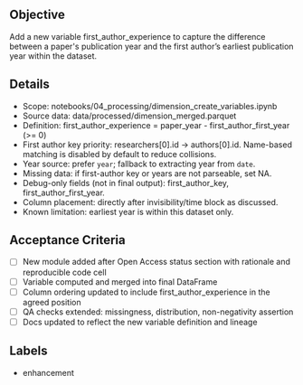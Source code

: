 ## Objective
Add a new variable first_author_experience to capture the difference between a paper's publication year and the first author’s earliest publication year within the dataset.

## Details
- Scope: notebooks/04_processing/dimension_create_variables.ipynb
- Source data: data/processed/dimension_merged.parquet
- Definition: first_author_experience = paper_year - first_author_first_year (>= 0)
- First author key priority: researchers[0].id -> authors[0].id. Name-based matching is disabled by default to reduce collisions.
- Year source: prefer `year`; fallback to extracting year from `date`.
- Missing data: if first-author key or years are not parseable, set NA.
- Debug-only fields (not in final output): first_author_key, first_author_first_year.
- Column placement: directly after invisibility/time block as discussed.
- Known limitation: earliest year is within this dataset only.

## Acceptance Criteria
- [ ] New module added after Open Access status section with rationale and reproducible code cell
- [ ] Variable computed and merged into final DataFrame
- [ ] Column ordering updated to include first_author_experience in the agreed position
- [ ] QA checks extended: missingness, distribution, non-negativity assertion
- [ ] Docs updated to reflect the new variable definition and lineage

## Labels
- enhancement
